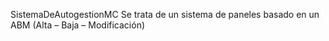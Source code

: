 SistemaDeAutogestionMC
Se trata de un sistema de paneles basado en un ABM (Alta – Baja – Modificación)
